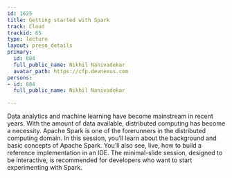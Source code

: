 ```yaml
---
id: 1625
title: Getting started with Spark
track: Cloud
trackid: 65
type: lecture
layout: preso_details
primary:
  id: 884
  full_public_name: Nikhil Nanivadekar
  avatar_path: https://cfp.devnexus.com
persons:
- id: 884
  full_public_name: Nikhil Nanivadekar

---
```

Data analytics and machine learning have become mainstream in recent years. With the amount of data available, distributed computing has become a necessity. Apache Spark is one of the forerunners in the distributed computing domain. In this session, you’ll learn about the background and basic concepts of Apache Spark. You’ll also see, live, how to build a reference implementation in an IDE. The minimal-slide session, designed to be interactive, is recommended for developers who want to start experimenting with Spark.